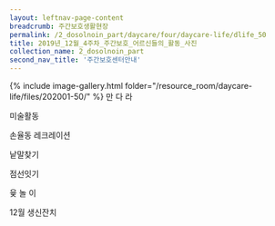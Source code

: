 ```yaml
--- 
layout: leftnav-page-content 
breadcrumb: 주간보호생활현장 
permalink: /2_dosolnoin_part/daycare/four/daycare-life/dlife_50
title: 2019년_12월_4주차_주간보호_어르신들의_활동_사진
collection_name: 2_dosolnoin_part
second_nav_title: '주간보호센터안내' 
---
```

{% include image-gallery.html folder="/resource_room/daycare-life/files/202001-50/" %}
만 다 라

미술활동

손율동 레크레이션

낱말찾기

점선잇기

윷 놀 이

12월 생신잔치